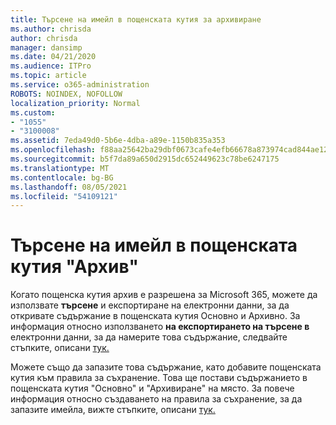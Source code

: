 ```yaml
---
title: Търсене на имейл в пощенската кутия за архивиране
ms.author: chrisda
author: chrisda
manager: dansimp
ms.date: 04/21/2020
ms.audience: ITPro
ms.topic: article
ms.service: o365-administration
ROBOTS: NOINDEX, NOFOLLOW
localization_priority: Normal
ms.custom:
- "1055"
- "3100008"
ms.assetid: 7eda49d0-5b6e-4dba-a89e-1150b835a353
ms.openlocfilehash: f88aa25642ba29dbf0673cafe4efb66678a873974cad844ae12fc35287915f33
ms.sourcegitcommit: b5f7da89a650d2915dc652449623c78be6247175
ms.translationtype: MT
ms.contentlocale: bg-BG
ms.lasthandoff: 08/05/2021
ms.locfileid: "54109121"
---
```

# <a name="search-for-email-in-the-archive-mailbox"></a>Търсене на имейл в пощенската кутия "Архив"

Когато пощенска кутия архив е разрешена за Microsoft 365, можете да използвате **търсене** и експортиране на електронни данни, за да откривате съдържание в пощенската кутия Основно и Архивно. За информация относно използването **на експортирането на търсене в** електронни данни, за да намерите това съдържание, следвайте стъпките, описани [тук.](https://docs.microsoft.com/microsoft-365/compliance/export-search-results)
  
Можете също да запазите това съдържание, като добавите пощенската кутия към правила за съхранение. Това ще постави съдържанието в пощенската кутия "Основно" и "Архивиране" на място. За повече информация относно създаването на правила за съхранение, за да запазите имейла, вижте стъпките, описани [тук.](https://docs.microsoft.com/microsoft-365/compliance/retention-policies)
  
